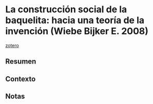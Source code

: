 # La construcción social de la baquelita: hacia una teoría de la invención (Wiebe Bijker E. 2008)

[zotero](zotero://select/items/@bijker2008)

## Resumen

## Contexto

## Notas

<!--El libro se estructura en-->

<!--Estructura conceptual:-->

<!--Argumentos generales:-->

